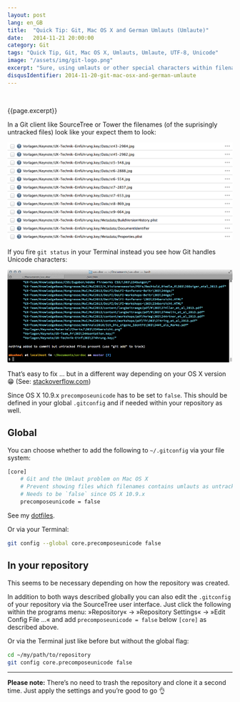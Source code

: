 ```yaml
---
layout: post
lang: en_GB
title:  "Quick Tip: Git, Mac OS X and German Umlauts (Umlaute)"
date:   2014-11-21 20:00:00
category: Git
tags: "Quick Tip, Git, Mac OS X, Umlauts, Umlaute, UTF-8, Unicode"
image: "/assets/img/git-logo.png"
excerpt: "Sure, using umlauts or other special characters within filenames is far from being called a best practice and should be forbidden by law (or at least by convention) for source code repositories. But sometimes you just have to deal with given files and might wonder why you find untracked files in a freshly cloned Git repository. If you’re on Mac OS X there is a great chance that this is caused by Umlauts or other Unicode characters."
disqusIdentifier: 2014-11-20-git-mac-osx-and-german-umlaute
---
```


<div class="float-container">
    <img src="{{page.image}}" alt="" class="float-left">
    <div>
        <p>
          {{page.excerpt}}
        </p>
    </div>
</div>

In a Git client like SourceTree or Tower the filenames (of the suprisingly untracked files) look like your expect them to look:

![Screenshot: SourceTree](/assets/img/screenshot-sourcetree.png)

If you fire `git status` in your Terminal instead you see how Git handles Unicode characters:

![Screenshot: Terminal](/assets/img/screenshot-terminal.png)

That’s easy to fix … but in a different way depending on your OS X version :grin: (See: [stackoverflow.com](http://stackoverflow.com/questions/5581857/git-and-the-umlaut-problem-on-mac-os-x))

Since OS X 10.9.x `precomposeunicode` has to be set to `false`. This should be defined in your global `.gitconfig` and if needed within your repository as well.

## Global

You can choose whether to add the following to `~/.gitconfig` via your file system:

```bash
[core]
    # Git and the Umlaut problem on Mac OS X
    # Prevent showing files which filenames contains umlauts as untracked
    # Needs to be `false` since OS X 10.9.x
    precomposeunicode = false
```

See my [dotfiles](https://github.com/mischah/dotfiles/commit/f2ab1a8bb27a6dc944e2abd991f499e7928aef0d#diff-4723a3b40361325f6612c40749b696d9R80).

Or via your Terminal:

```bash
git config --global core.precomposeunicode false
```

## In your repository

This seems to be necessary depending on how the repository was created.

In addition to both ways described globally you can also edit the `.gitconfig` of your repository via the SourceTree user interface. Just click the following within the programs menu: »Repository« → »Repository Settings« → »Edit Config File …« and add `precomposeunicode = false` below `[core]` as described above.

Or via the Terminal just like before but without the global flag:

```bash
cd ~/my/path/to/repository
git config core.precomposeunicode false
```

---

**Please note:** 
There’s no need to trash the repository and clone it a second time. Just apply the settings and you’re good to go :ok_hand:
